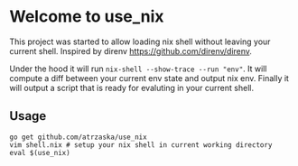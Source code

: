 # Welcome to use_nix

This project was started to allow loading nix shell without leaving your current shell. Inspired by direnv https://github.com/direnv/direnv.

Under the hood it will run `nix-shell --show-trace --run "env"`. It will compute a diff between your current env state and output nix env. Finally it will output a script that is ready for evaluting in your current shell.

## Usage

    go get github.com/atrzaska/use_nix
    vim shell.nix # setup your nix shell in current working directory
    eval $(use_nix)
